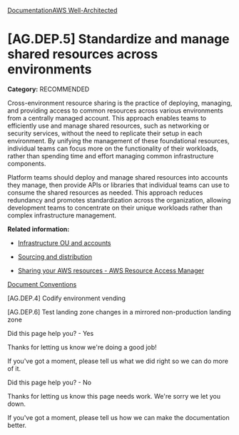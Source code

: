 [Documentation](/index.html)[AWS Well-Architected](devops-guidance.html)

# [AG.DEP.5] Standardize and manage shared resources across environments

**Category:** RECOMMENDED

Cross-environment resource sharing is the practice of deploying, managing, and providing access to common resources across various environments from a centrally managed account. This approach enables teams to efficiently use and manage shared resources, such as networking or security services, without the need to replicate their setup in each environment. By unifying the management of these foundational resources, individual teams can focus more on the functionality of their workloads, rather than spending time and effort managing common infrastructure components.

Platform teams should deploy and manage shared resources into accounts they manage, then provide APIs or libraries that individual teams can use to consume the shared resources as needed. This approach reduces redundancy and promotes standardization across the organization, allowing development teams to concentrate on their unique workloads rather than complex infrastructure management.

**Related information:**

* [Infrastructure OU and accounts](https://docs.aws.amazon.com/whitepapers/latest/organizing-your-aws-environment/infrastructure-ou-and-accounts.html)

* [Sourcing and distribution](https://docs.aws.amazon.com/wellarchitected/latest/management-and-governance-guide/sourcinganddistribution.html)

* [Sharing your AWS resources - AWS Resource Access Manager](https://docs.aws.amazon.com/ram/latest/userguide/getting-started-sharing.html)


[Document Conventions](/general/latest/gr/docconventions.html)

\[AG.DEP.4] Codify environment vending

\[AG.DEP.6] Test landing zone changes in a mirrored non-production landing zone

Did this page help you? - Yes

Thanks for letting us know we're doing a good job!

If you've got a moment, please tell us what we did right so we can do more of it.

Did this page help you? - No

Thanks for letting us know this page needs work. We're sorry we let you down.

If you've got a moment, please tell us how we can make the documentation better.</awsdocs-view></awsui-app-layout>